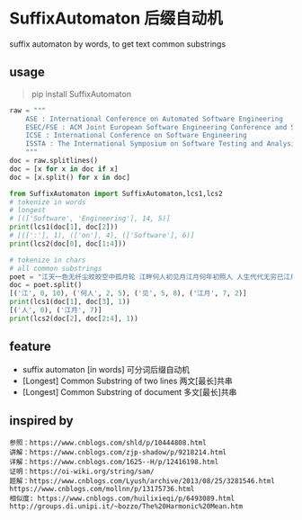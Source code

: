 
# SuffixAutomaton 后缀自动机
suffix automaton by words, to get text common substrings


## usage
> pip install SuffixAutomaton 

```python
raw = """
    ASE : International Conference on Automated Software Engineering
    ESEC/FSE : ACM Joint European Software Engineering Conference and Symposium on the Foundations of Software Engineering
    ICSE : International Conference on Software Engineering
    ISSTA : The International Symposium on Software Testing and Analysis
    """
doc = raw.splitlines()
doc = [x for x in doc if x]
doc = [x.split() for x in doc]

from SuffixAutomaton import SuffixAutomaton,lcs1,lcs2
# tokenize in words
# longest
# [(['Software', 'Engineering'], 14, 5)]
print(lcs1(doc[1], doc[2]))
# [([':'], 1), (['on'], 4), (['Software'], 6)]
print(lcs2(doc[0], doc[1:4]))

# tokenize in chars
# all common substrings
poet = "江天一色无纤尘皎皎空中孤月轮 江畔何人初见月江月何年初照人 人生代代无穷已江月年年望相似 不知江月待何人但见长江送流水"
doc = poet.split()
[('江', 0, 10), ('何人', 2, 5), ('见', 5, 8), ('江月', 7, 2)]
print(lcs1(doc[1], doc[3], 1))
[('人', 0), ('江月', 7)]
print(lcs2(doc[2], doc[2:4], 1))


```

## feature
* suffix automaton [in words] 可分词后缀自动机
* [Longest] Common Substring of two lines 两文[最长]共串
* [Longest] Common Substring of document 多文[最长]共串


## inspired by 
    参照：https://www.cnblogs.com/shld/p/10444808.html
    讲解：https://www.cnblogs.com/zjp-shadow/p/9218214.html
    详解：https://www.cnblogs.com/1625--H/p/12416198.html
    证明：https://oi-wiki.org/string/sam/
    题解：https://www.cnblogs.com/Lyush/archive/2013/08/25/3281546.html https://www.cnblogs.com/mollnn/p/13175736.html
    相似度: https://www.cnblogs.com/huilixieqi/p/6493089.html http://groups.di.unipi.it/~bozzo/The%20Harmonic%20Mean.htm
